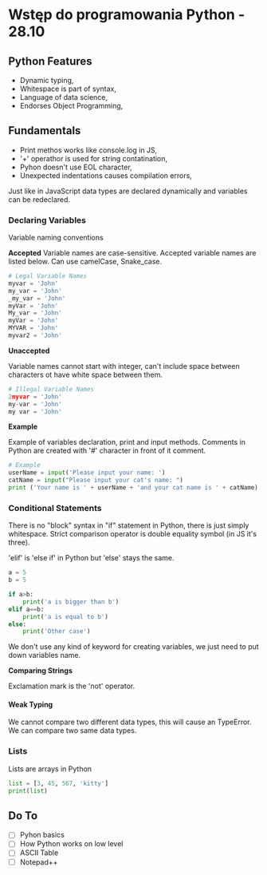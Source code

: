 # **Wstęp do programowania Python - 28.10**

## **Python Features**

-   Dynamic typing,
-   Whitespace is part of syntax,
-   Language of data science,
-   Endorses Object Programming,

## **Fundamentals**

-   Print methos works like console.log in JS,
-   '+' operathor is used for string contatination,
-   Pyhon doesn't use EOL character,
-   Unexpected indentations causes compilation errors,

Just like in JavaScript data types are declared dynamically and variables can be redeclared.

### **Declaring Variables**

Variable naming conventions

**Accepted**
Variable names are case-sensitive. Accepted variable names are listed below. Can use camelCase, Snake_case.

```py
# Legal Variable Names
myvar = 'John'
my_var = 'John'
_my_var = 'John'
myVar = 'John'
My_var = 'John'
myVar = 'John'
MYVAR = 'John'
myvar2 = 'John'
```

**Unaccepted**

Variable names cannot start with integer, can't include space
between characters ot have white space between them.

```py
# Illegal Variable Names
2myvar = 'John'
my-var = 'John'
my var = 'John'
```

**Example**

Example of variables declaration, print and input methods.
Comments in Python are created with '#' character in front of it comment.

```py
# Example
userName = input('Please input your name: ')
catName = input("Please input your cat's name: ")
print ('Your name is ' + userName + 'and your cat name is ' + catName)
```

### **Conditional Statements**

There is no "block" syntax in "if" statement in Python, there is just simply whitespace. Strict comparison operator is double equality symbol (in JS it's three).

'elif' is 'else if' in Python but 'else' stays the same.

```py
a = 5
b = 5

if a>b:
    print('a is bigger than b')
elif a==b:
    print('a is equal to b')
else:
    print('Other case')
```

We don't use any kind of keyword for creating variables, we just need to put down variables name.

**Comparing Strings**

Exclamation mark is the 'not' operator.

#### **Weak Typing**

We cannot compare two different data types, this will cause an TypeError. We can compare two same data types.

### **Lists**

Lists are arrays in Python

```py
list = [3, 45, 567, 'kitty']
print(list)
```

## **Do To**

-   [ ] Pyhon basics
-   [ ] How Python works on low level
-   [ ] ASCII Table
-   [ ] Notepad++
